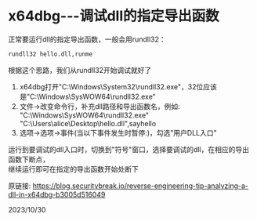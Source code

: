 # x64dbg---调试dll的指定导出函数

正常要运行dll的指定导出函数，一般会用rundll32：  
```r
rundll32 hello.dll,runme
```

根据这个思路，我们从rundll32开始调试就好了  
1. x64dbg打开"C:\Windows\System32\rundll32.exe"，32位应该是"C:\Windows\SysWOW64\rundll32.exe"
2. 文件->改变命令行，补充dll路径和导出函数名，例如: "C:\Windows\SysWOW64\rundll32.exe" "C:\Users\alice\Desktop\hello.dll",sayhello
3. 选项->选项->事件(当以下事件发生时暂停:)，勾选"用户DLL入口"

运行到要调试的dll入口时，切换到"符号"窗口，选择要调试的dll，在相应的导出函数下断点，  
继续运行即可在指定的导出函数开始处断下  


原链接: https://blog.securitybreak.io/reverse-engineering-tip-analyzing-a-dll-in-x64dbg-b3005d516049  


2023/10/30  
